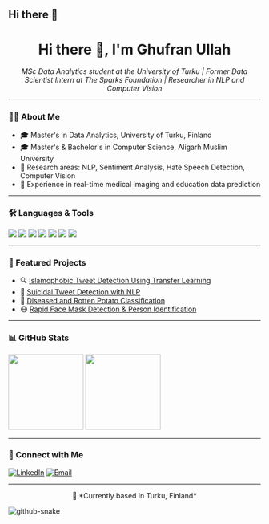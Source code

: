 ## Hi there 👋

<!--
**ghufranullah1997/ghufranullah1997** is a ✨ _special_ ✨ repository because its `README.md` (this file) appears on your GitHub profile.

Here are some ideas to get you started:

- 🔭 I’m currently working on ...
- 🌱 I’m currently learning ...
- 👯 I’m looking to collaborate on ...
- 🤔 I’m looking for help with ...
- 💬 Ask me about ...
- 📫 How to reach me: ...
- 😄 Pronouns: ...
- ⚡ Fun fact: ...
-->

<h1 align="center">Hi there 👋, I'm Ghufran Ullah</h1>
<p align="center">
  <em>MSc Data Analytics student at the University of Turku | Former Data Scientist Intern at The Sparks Foundation | Researcher in NLP and Computer Vision</em>
</p>

---

### 👨‍💻 About Me

- 🎓 Master's in Data Analytics, University of Turku, Finland  
- 🎓 Master's & Bachelor's in Computer Science, Aligarh Muslim University
- 🧪 Research areas: NLP, Sentiment Analysis, Hate Speech Detection, Computer Vision  
- 💼 Experience in real-time medical imaging and education data prediction


---

### 🛠️ Languages & Tools

<p align="left">
  <img src="https://img.shields.io/badge/Python-14354C?style=for-the-badge&logo=python&logoColor=white"/>
  <img src="https://img.shields.io/badge/TensorFlow-FF6F00?style=for-the-badge&logo=tensorflow&logoColor=white"/>
  <img src="https://img.shields.io/badge/OpenCV-5C3EE8?style=for-the-badge&logo=opencv&logoColor=white"/>
  <img src="https://img.shields.io/badge/Numpy-013243?style=for-the-badge&logo=numpy&logoColor=white"/>
  <img src="https://img.shields.io/badge/Java-ED8B00?style=for-the-badge&logo=java&logoColor=white"/>
  <img src="https://img.shields.io/badge/C++-00599C?style=for-the-badge&logo=c%2B%2B&logoColor=white"/>
  <img src="https://img.shields.io/badge/GitHub-181717?style=for-the-badge&logo=github&logoColor=white"/>
</p>

---

### 📌 Featured Projects

- 🔍 [Islamophobic Tweet Detection Using Transfer Learning](https://github.com/ghufranullah1997/islamophobia_tweet.git)
- 🧠 [Suicidal Tweet Detection with NLP](https://github.com/ghufranullah1997/suicidal-tweet-detection)
- 🥔 [Diseased and Rotten Potato Classification](https://github.com/ghufranullah1997/Potato-Disease-and-Rotten-Classification)
- 😷 [Rapid Face Mask Detection & Person Identification](https://github.com/ghufranullah1997/Rapid-Face-Mask-Detection)

---

### 📊 GitHub Stats

<p align="left">
  <img src="https://github-readme-stats.vercel.app/api?username=ghufranullah1997&show_icons=true&theme=default&hide=issues&count_private=true" height="150"/>
  <img src="https://github-readme-stats.vercel.app/api/top-langs/?username=ghufranullah1997&layout=compact&theme=default" height="150"/>
</p>

---

### 🔗 Connect with Me

[![LinkedIn](https://img.shields.io/badge/LinkedIn-blue?style=for-the-badge&logo=linkedin&logoColor=white)](https://www.linkedin.com/in/ghufranullah/)
[![Email](https://img.shields.io/badge/Email-D14836?style=for-the-badge&logo=gmail&logoColor=white)](mailto:ghufranullah1997@gmail.com)

---

<p align="center">📍 *Currently based in Turku, Finland*</p>



<picture>
  <source media="(prefers-color-scheme: dark)" srcset="https://raw.githubusercontent.com/ghufranullah1997/ghufranullah1997/output/github-snake-dark.svg" />
  <source media="(prefers-color-scheme: light)" srcset="https://raw.githubusercontent.com/ghufranullah1997/ghufranullah1997/output/github-snake.svg" />
  <img alt="github-snake" src="https://raw.githubusercontent.com/tobiasmeyhoefer/tobiasmeyhoefer/output/github-snake.svg" />
</picture>
